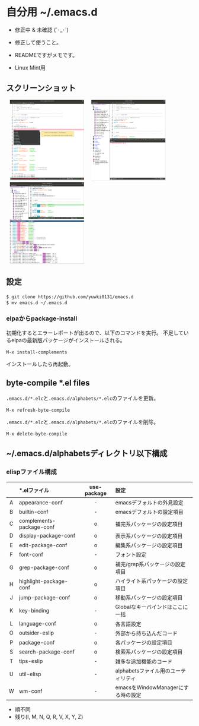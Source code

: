 # 自分用 ~/.emacs.d

* 修正中 & 未確認 (´･_･`)

* 修正して使うこと。

* READMEですがメモです。

* Linux Mint用

## スクリーンショット

<img src="img/img_use1.png" width="200" hspace="10"><img src="img/img_use2.png" width="200" hspace="10"><img src="img/img_use3.png" width="200" hspace="10">

## 設定

```
$ git clone https://github.com/yuwki0131/emacs.d
$ mv emacs.d ~/.emacs.d
```

### elpaからpackage-install

初期化するとエラーレポートが出るので、以下のコマンドを実行。
不足しているelpaの最新版パッケージがインストールされる。

```
M-x install-complements
```

インストールしたら再起動。

## byte-compile *.el files

`.emacs.d/*.elc`と`.emacs.d/alphabets/*.elc`のファイルを更新。

```
M-x refresh-byte-compile
```

`.emacs.d/*.elc`と`.emacs.d/alphabets/*.elc`のファイルを削除。

```
M-x delete-byte-compile
```

## ~/.emacs.d/alphabetsディレクトリ以下構成

### elispファイル構成

|   | *.elファイル             | use-package | 設定                                |
|:-:|:-------------------------|:-----------:|:------------------------------------|
| A | appearance-conf          | -           | emacsデフォルトの外見設定           |
| B | builtin-conf             | -           | emacsデフォルトの設定項目           |
| C | complements-package-conf | o           | 補完系パッケージの設定項目          |
| D | display-package-conf     | o           | 表示系パッケージの設定項目          |
| E | edit-package-conf        | o           | 編集系パッケージの設定項目          |
| F | font-conf                | -           | フォント設定                        |
| G | grep-package-conf        | o           | 補完/grep系パッケージの設定項目     |
| H | highlight-package-conf   | o           | ハイライト系パッケージの設定項目    |
| J | jump-package-conf        | o           | 移動系パッケージの設定項目          |
| K | key-binding              | -           | Globalなキーバインドはここに一括    |
| L | language-conf            | o           | 各言語設定                          |
| O | outsider-eslip           | -           | 外部から持ち込んだコード            |
| P | package-conf             | o           | 各パッケージの設定項目              |
| S | search-package-conf      | o           | 検索系パッケージの設定項目          |
| T | tips-eslip               | -           | 雑多な追加機能のコード              |
| U | util-elisp               | -           | alphabetsファイル用のユーティリティ |
| W | wm-conf                  | -           | emacsをWindowManagerにする時の設定  |

* 順不同
* 残り(I, M, N, Q, R, V, X, Y, Z)
